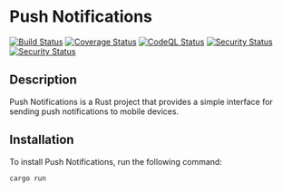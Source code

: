 # Push Notifications
[![Build Status](https://github.com/yourusername/push_notifications/actions/workflows/build.yml/badge.svg)](https://github.com/yourusername/push_notifications/actions/workflows/build.yml)
[![Coverage Status](https://github.com/yourusername/push_notifications/actions/workflows/coverage.yml/badge.svg)](https://github.com/yourusername/push_notifications/actions/workflows/coverage.yml)
[![CodeQL Status](https://github.com/yourusername/push_notifications/actions/workflows/codeql.yml/badge.svg)](https://github.com/yourusername/push_notifications/actions/workflows/codeql.yml)
[![Security Status](https://github.com/yourusername/push_notifications/actions/workflows/security.yml/badge.svg)](https://github.com/yourusername/push_notifications/actions/workflows/security.yml)
[![Security Status](https://github.com/yourusername/push_notifications/actions/workflows/security.yml/badge.svg)](https://github.com/yourusername/push_notifications/actions/workflows/security.yml)

## Description
Push Notifications is a Rust project that provides a simple interface for sending push notifications to mobile devices.

## Installation
To install Push Notifications, run the following command:

```bash
cargo run
```
